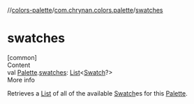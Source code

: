 //[colors-palette](../../index.md)/[com.chrynan.colors.palette](index.md)/[swatches](swatches.md)



# swatches  
[common]  
Content  
val [Palette](-palette/index.md).[swatches](swatches.md): [List](https://kotlinlang.org/api/latest/jvm/stdlib/kotlin.collections/-list/index.html)<[Swatch](-swatch/index.md)?>  
More info  


Retrieves a [List](https://kotlinlang.org/api/latest/jvm/stdlib/kotlin.collections/-list/index.html) of all of the available [Swatch](-swatch/index.md)es for this [Palette](-palette/index.md).

  



